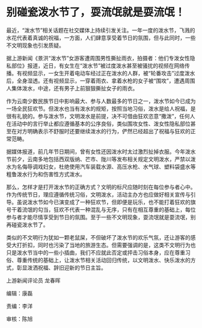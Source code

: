 # 别碰瓷泼水节了，耍流氓就是耍流氓！

最近，“泼水节”相关话题在社交媒体上持续引发关注。一年一度的泼水节，飞溅的水花代表着真诚的祝福，一方面，人们肆意享受着节日的氛围，但与此同时，一些不文明现象也引发质疑。

据上游新闻《景洪“泼水节”女游客遭周围男性撕扯雨衣，拍摄者：他们专泼女性隐私部位》报道，近日，有女生在“泼水节”被过度泼水甚至被骚扰的视频在网络传播。有视频显示，一女生开着电动车经过正在泼水的人群，被“轮番攻击”过度泼水后，全身湿透。还有视频显示，一穿着雨衣、拿着水枪的女子被“围攻”，遭遇周围人集体泼水，中途，还有男子上前狠狠撕扯女子的雨衣。

作为云南少数民族节日中影响最大、参与人数最多的节日之一，泼水节如今已成为一场全民狂欢节。但泼水也当有泼水的规矩，按照当地习俗，泼水是给人祝福，是很有礼貌的。参与泼水节，文明泼水是前提，决不可借由狂欢恣意“撒泼”，任何人在活动中的言行举止都应遵循基本的公序良俗，类似围攻女性、泼女性隐私部位甚至在对方明确表示不舒服时还要继续泼水的行为，俨然已经超出了祝福与狂欢的正常范畴。

据媒体报道，前几年节日期间，曾有女性还因泼水时太过激烈扯掉衣服。今年泼水节前夕，云南多地包括西双版纳、芒市、陇川等发布相关规定文明泼水，严禁以泼水为名侮辱调戏妇女，杜绝使用汽车装载水源、高压水枪、水气球、塑料袋盛水等粗鲁泼水行为和伤害性方式泼水。

那么，怎样才是打开泼水节的正确方式？文明的标尺应随时刻在每位参与者心中。作为传统节日，理应遵循传统习俗，文明泼水，活动主办方也应做好相关宣传与引导。虽说泼水节如今已演变成了一种狂欢节，但即便是玩乐，也不能打着狂欢的旗号干着流氓的勾当，狂欢不代表一种混乱与无序，只有在相互尊重的基础上，每位参与者才能尽情享受到节日的氛围。至于一些不文明现象，耍流氓就是耍流氓，别再碰瓷泼水节了。

类似的不文明行为犹如一颗老鼠屎，不但破坏了泼水节的欢乐气氛，还让游客的感受大打折扣，同时也污染了当地的旅游生态。但需要强调的是，这类不文明行为也只是泼水节当中的一些小插曲，我们不应就此否定或抨击习俗本身，应在尊重习俗、尊重传统的基础上，让泼水节相关活动回归传统，以文明泼水、快乐泼水的方式，彰显泼洒祝福、辞旧迎新的节日主旨。

上游新闻评论员 龙春晖

编辑：康磊

责编：李洋

审核：陈旭

